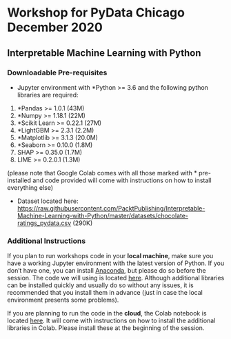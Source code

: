 # Workshop for PyData Chicago December 2020
## Interpretable Machine Learning with Python

### Downloadable Pre-requisites

- Jupyter environment with *Python >= 3.6 and the following python libraries are required:

1. *Pandas >= 1.0.1		(43M)
2. *Numpy >= 1.18.1		(22M)
3. *Scikit Learn >= 0.22.1	(27M)
4. *LightGBM >= 2.3.1		(2.2M)
6. *Matplotlib >= 3.1.3		(20.0M)
7. *Seaborn >= 0.10.0		(1.8M)
8. SHAP >= 0.35.0		(1.7M)
9. LIME >= 0.2.0.1		(1.3M)

 (please note that Google Colab comes with all those marked with * pre-installed and code provided will come with instructions on how to install everything else)

- Dataset located here: https://raw.githubusercontent.com/PacktPublishing/Interpretable-Machine-Learning-with-Python/master/datasets/chocolate-ratings_pydata.csv (290K)

### Additional Instructions

If you plan to run workshops code in your **local machine**, make sure you have a working Jupyter environment with the latest version of Python. If you don’t have one, you can install [Anaconda](https://www.anaconda.com/products/individual), but please do so before the session. The code we will using is located [here](https://github.com/smasis001/pydata-2020/blob/main/chocolate-ratings_pydata.ipynb). Although additional libraries can be installed quickly and usually do so without any issues, it is recommended that you install them in advance (just in case the local environment presents some problems).

If you are planning to run the code in the **cloud**, the Colab notebook is located [here](https://colab.research.google.com/drive/1vxDZ8JFfG65ma-PNH3YY2oXLhJr-_gq4?usp=sharing). It will come with instructions on how to install the additional libraries in Colab. Please install these at the beginning of the session.